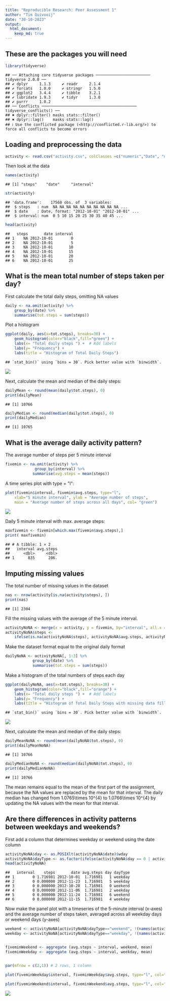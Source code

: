 ```yaml
---
title: "Reproducible Research: Peer Assessment 1"
author: "Tim Quivooij"
date: "30-10-2023"
output: 
  html_document:
    keep_md: true
---
```

## These are the packages you will need

```r
library(tidyverse)
```

```
## ── Attaching core tidyverse packages ──────────────────────── tidyverse 2.0.0 ──
## ✔ dplyr     1.1.3     ✔ readr     2.1.4
## ✔ forcats   1.0.0     ✔ stringr   1.5.0
## ✔ ggplot2   3.4.4     ✔ tibble    3.2.1
## ✔ lubridate 1.9.3     ✔ tidyr     1.3.0
## ✔ purrr     1.0.2     
## ── Conflicts ────────────────────────────────────────── tidyverse_conflicts() ──
## ✖ dplyr::filter() masks stats::filter()
## ✖ dplyr::lag()    masks stats::lag()
## ℹ Use the conflicted package (<http://conflicted.r-lib.org/>) to force all conflicts to become errors
```

## Loading and preprocessing the data

```r
activity <- read.csv("activity.csv", colClasses =c("numeric","Date", "numeric"))
```
Then look at the data

```r
names(activity)
```

```
## [1] "steps"    "date"     "interval"
```

```r
str(activity)
```

```
## 'data.frame':	17568 obs. of  3 variables:
##  $ steps   : num  NA NA NA NA NA NA NA NA NA NA ...
##  $ date    : Date, format: "2012-10-01" "2012-10-01" ...
##  $ interval: num  0 5 10 15 20 25 30 35 40 45 ...
```

```r
head(activity)
```

```
##   steps       date interval
## 1    NA 2012-10-01        0
## 2    NA 2012-10-01        5
## 3    NA 2012-10-01       10
## 4    NA 2012-10-01       15
## 5    NA 2012-10-01       20
## 6    NA 2012-10-01       25
```


## What is the mean total number of steps taken per day?
First calculate the total daily steps, omitting NA values

```r
daily <- na.omit(activity) %>%
    group_by(date) %>%
    summarise(tot.steps = sum(steps))
```

Plot a histogram


```r
ggplot(daily, aes(x=tot.steps), breaks=30) +
    geom_histogram(color="black",fill="green") + 
    labs(x= "Total daily steps ") +  # Add labels
    labs(y= "Frequency") +
    labs(title = "Histogram of Total Daily Steps")
```

```
## `stat_bin()` using `bins = 30`. Pick better value with `binwidth`.
```

![](PA1_template_files/figure-html/unnamed-chunk-3-1.png)<!-- -->

Next, calculate the mean and median of the daily steps:


```r
dailyMean <- round(mean(daily$tot.steps), 0)
print(dailyMean)
```

```
## [1] 10766
```

```r
dailyMedian <- round(median(daily$tot.steps), 0)
print(dailyMedian)
```

```
## [1] 10765
```

## What is the average daily activity pattern?

The average number of steps per 5 minute interval


```r
fivemin <- na.omit(activity) %>%
             group_by(interval) %>%
            summarise(avg.steps = mean(steps))
```

A time series plot with type = "l":


```r
plot(fivemin$interval, fivemin$avg.steps, type="l",
    xlab="5 minute interval", ylab = "Average number of steps",
    main = "Average number of steps across all days", col= "green")
```

![](PA1_template_files/figure-html/unnamed-chunk-6-1.png)<!-- -->

Daily 5 minute interval with max. average steps:


```r
maxfivemin <- fivemin[which.max(fivemin$avg.steps),]
print( maxfivemin)
```

```
## # A tibble: 1 × 2
##   interval avg.steps
##      <dbl>     <dbl>
## 1      835      206.
```
## Imputing missing values

The total number of missing values in the dataset


```r
nas <- nrow(activity[is.na(activity$steps), ])
print(nas)
```

```
## [1] 2304
```

Fill the missing values with the average of the 5 minute interval.

```r
activityNoNA <- merge(x = activity, y = fivemin, by="interval", all.x = TRUE) 
activityNoNA$steps <-
    ifelse(is.na(activityNoNA$steps), activityNoNA$avg.steps, activityNoNA$steps)
```

Make the dataset format equal to the original daily format


```r
dailyNoNA <- activityNoNA[, 1:3] %>%
            group_by(date) %>%
            summarise(tot.steps = sum(steps))
```

Make a histogram of the total numbers of steps each day

```r
ggplot(dailyNoNA, aes(x=tot.steps), breaks=30) +
    geom_histogram(color="black",fill="orange") + 
    labs(x= "Total daily steps ") +  # Add labels
    labs(y= "Frequency") +
    labs(title = "Histogram of Total Daily Steps with missing data filled")
```

```
## `stat_bin()` using `bins = 30`. Pick better value with `binwidth`.
```

![](PA1_template_files/figure-html/unnamed-chunk-11-1.png)<!-- -->

Next, calculate the mean and median of the daily steps:


```r
dailyMeanNoNA <- round(mean(dailyNoNA$tot.steps), 0)
print(dailyMeanNoNA)
```

```
## [1] 10766
```

```r
dailyMedianNoNA <- round(median(dailyNoNA$tot.steps), 0)
print(dailyMedianNoNA)
```

```
## [1] 10766
```

The mean remains equal to the mean of the first part of the assignment, because the NA values are replaced by the mean for that interval. The daily median has changed from 1.0765\times 10^{4} to 1.0766\times 10^{4} by updating the NA values with the mean for that interval.

## Are there differences in activity patterns between weekdays and weekends?

First add a column that determines weekday or weekend using the date column

```r
activityNoNA$day <- as.POSIXlt(activityNoNA$date)$wday
activityNoNA$dayType <- as.factor(ifelse(activityNoNA$day == 0 | activityNoNA$day == 6 , "weekend", "weekday"))
head(activityNoNA)
```

```
##   interval    steps       date avg.steps day dayType
## 1        0 1.716981 2012-10-01  1.716981   1 weekday
## 2        0 0.000000 2012-11-23  1.716981   5 weekday
## 3        0 0.000000 2012-10-28  1.716981   0 weekend
## 4        0 0.000000 2012-11-06  1.716981   2 weekday
## 5        0 0.000000 2012-11-24  1.716981   6 weekend
## 6        0 0.000000 2012-11-15  1.716981   4 weekday
```

Now make the panel plot with a timeseries of the 5-minute interval (x-axes) and the average number of steps taken, averaged across all weekday days or weekend days (y-axes)


```r
weekend <- activityNoNA[activityNoNA$dayType=="weekend", !(names(activityNoNA)%in% c("steps", "date", "day"))]
weekday <- activityNoNA[activityNoNA$dayType=="weekday", !(names(activityNoNA)%in% c("steps", "date", "day"))]


fiveminWeekend <- aggregate (avg.steps ~ interval, weekend, mean)
fiveminWeekday <- aggregate (avg.steps ~ interval, weekday, mean)


par(mfrow = c(2,1)) # 2 rows, 1 column

plot(fiveminWeekday$interval, fiveminWeekday$avg.steps, type="l", col="black", main="Weekdays", xlab = "5-minute interval", ylab="Number of steps" )

plot(fiveminWeekend$interval, fiveminWeekend$avg.steps, type="l", col="black", main="Weekend" , xlab = "5-minute interval", ylab="Number of steps")
```

![](PA1_template_files/figure-html/unnamed-chunk-14-1.png)<!-- -->
